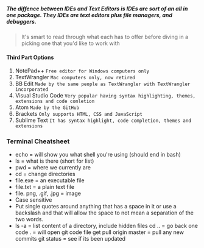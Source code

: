 ##### The diffence between IDEs and Text Editors is IDEs are sort of an all in one package.  They IDEs are text editors plus file managers, and debuggers.
> It's smart to read through what each has to offer before diving in a picking one that you'd like to work with

#### Third Part Options

1. NotePad++
`Free editor for Windows computers only`
2. TextWrangler
`Mac computers only, now retired`
3. BB Edit
`Made by the same people as TextWrangler with TextWrangler incorporated`
4. Visual Studio Code
`Very popular having syntax highlighting, themes, extensions and code comletion`
5. Atom
`Made by the GitHub`
6. Brackets
`Only supports HTML, CSS and JavaScript`
7. Sublime Text
`It has syntax highlight, code completion, themes and extensions`

### Terminal Cheatsheet 
* echo = will show you what shell you're using (should end in bash)
* ls = what is there (short for list)
* pwd = where we currently are 
* cd = change directories
* file.exe = an executable file
* file.txt = a plain text file
* file. png, .gif, .jpg = image 
* Case sensitive 
* Put single quotes around anything that has a space in it or use a backslash and that will allow the space to not mean a separation of the two words. 
* ls -a = list content of a directory, include hidden files
cd .. = go back one
code . = will open git code file
get pull origin master = pull any new commits
git status = see if its been updated

